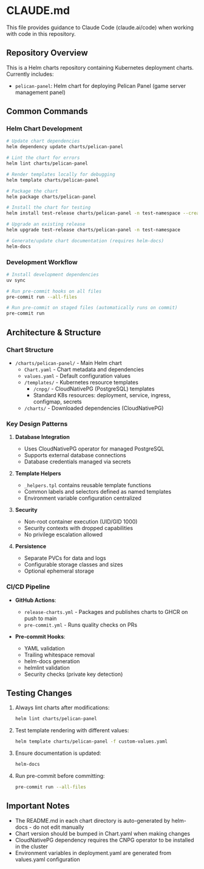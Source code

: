 # CLAUDE.md

This file provides guidance to Claude Code (claude.ai/code) when working with code in this repository.

## Repository Overview

This is a Helm charts repository containing Kubernetes deployment charts. Currently includes:
- `pelican-panel`: Helm chart for deploying Pelican Panel (game server management panel)

## Common Commands

### Helm Chart Development
```bash
# Update chart dependencies
helm dependency update charts/pelican-panel

# Lint the chart for errors
helm lint charts/pelican-panel

# Render templates locally for debugging
helm template charts/pelican-panel

# Package the chart
helm package charts/pelican-panel

# Install the chart for testing
helm install test-release charts/pelican-panel -n test-namespace --create-namespace

# Upgrade an existing release
helm upgrade test-release charts/pelican-panel -n test-namespace

# Generate/update chart documentation (requires helm-docs)
helm-docs
```

### Development Workflow
```bash
# Install development dependencies
uv sync

# Run pre-commit hooks on all files
pre-commit run --all-files

# Run pre-commit on staged files (automatically runs on commit)
pre-commit run
```

## Architecture & Structure

### Chart Structure
- `/charts/pelican-panel/` - Main Helm chart
  - `Chart.yaml` - Chart metadata and dependencies
  - `values.yaml` - Default configuration values
  - `/templates/` - Kubernetes resource templates
    - `/cnpg/` - CloudNativePG (PostgreSQL) templates
    - Standard K8s resources: deployment, service, ingress, configmap, secrets
  - `/charts/` - Downloaded dependencies (CloudNativePG)

### Key Design Patterns

1. **Database Integration**
   - Uses CloudNativePG operator for managed PostgreSQL
   - Supports external database connections
   - Database credentials managed via secrets

2. **Template Helpers**
   - `_helpers.tpl` contains reusable template functions
   - Common labels and selectors defined as named templates
   - Environment variable configuration centralized

3. **Security**
   - Non-root container execution (UID/GID 1000)
   - Security contexts with dropped capabilities
   - No privilege escalation allowed

4. **Persistence**
   - Separate PVCs for data and logs
   - Configurable storage classes and sizes
   - Optional ephemeral storage

### CI/CD Pipeline

- **GitHub Actions**:
  - `release-charts.yml` - Packages and publishes charts to GHCR on push to main
  - `pre-commit.yml` - Runs quality checks on PRs

- **Pre-commit Hooks**:
  - YAML validation
  - Trailing whitespace removal
  - helm-docs generation
  - helmlint validation
  - Security checks (private key detection)

## Testing Changes

1. Always lint charts after modifications:
   ```bash
   helm lint charts/pelican-panel
   ```

2. Test template rendering with different values:
   ```bash
   helm template charts/pelican-panel -f custom-values.yaml
   ```

3. Ensure documentation is updated:
   ```bash
   helm-docs
   ```

4. Run pre-commit before committing:
   ```bash
   pre-commit run --all-files
   ```

## Important Notes

- The README.md in each chart directory is auto-generated by helm-docs - do not edit manually
- Chart version should be bumped in Chart.yaml when making changes
- CloudNativePG dependency requires the CNPG operator to be installed in the cluster
- Environment variables in deployment.yaml are generated from values.yaml configuration
